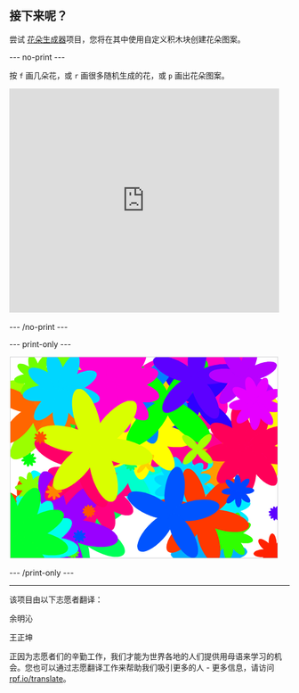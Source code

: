## 接下来呢？

尝试 [花朵生成器](https://projects.raspberrypi.org/zh-CN/projects/flower-generator?utm_source=pathway&utm_medium=whatnext&utm_campaign=projects)项目，您将在其中使用自定义积木块创建花朵图案。

--- no-print ---

按 `f` 画几朵花，或 `r` 画很多随机生成的花，或 `p` 画出花朵图案。

<div class="scratch-preview">
  <iframe allowtransparency="true" width="485" height="402" src="https://scratch.mit.edu/projects/embed/253355932/?autostart=false" frameborder="0" scrolling="no"></iframe>
</div>

--- /no-print ---

--- print-only ---

![随机生成花朵](images/flower-random.png)

--- /print-only ---


***
该项目由以下志愿者翻译：

余明沁

王正坤

正因为志愿者们的辛勤工作，我们才能为世界各地的人们提供用母语来学习的机会。您也可以通过志愿翻译工作来帮助我们吸引更多的人 - 更多信息，请访问[rpf.io/translate](https://rpf.io/translate)。
